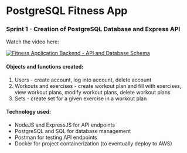 # PostgreSQL Fitness App
 
### Sprint 1 - Creation of PostgreSQL Database and Express API

Watch the video here:

[![Fitness Application Backend - API and Database Schema](http://img.youtube.com/vi/oG6RU_5y5y8/0.jpg)](http://www.youtube.com/watch?v=oG6RU_5y5y8 "Fitness Application Backend - API and Database Schema")

#### Objects and functions created: ####
1. Users - create account, log into account, delete account
2. Workouts and exercises - create workout plan and fill with exercises, view workout plans, modify workout plans, delete workout plans
3. Sets - create set for a given exercise in a workout plan


#### Technology used: ####
- NodeJS and ExpressJS for API endpoints
- PostgreSQL and SQL for database management
- Postman for testing API endpoints
- Docker for project containerization (to eventually deploy to AWS)
